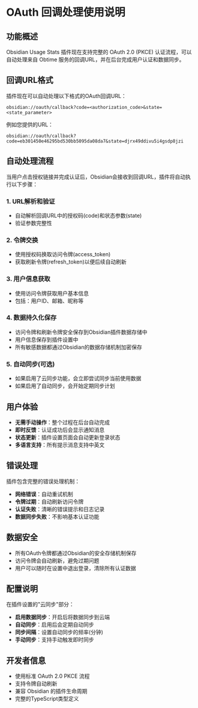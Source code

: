 # OAuth 回调处理使用说明

## 功能概述

Obsidian Usage Stats 插件现在支持完整的 OAuth 2.0 (PKCE) 认证流程，可以自动处理来自 Obtime 服务的回调URL，并在后台完成用户认证和数据同步。

## 回调URL格式

插件现在可以自动处理以下格式的OAuth回调URL：

```
obsidian://oauth/callback?code=<authorization_code>&state=<state_parameter>
```

例如您提供的URL：
```
obsidian://oauth/callback?code=eb301450e46295bd530bb5095da08da7&state=djrx49ddivu5i4gsdp8jzi
```

## 自动处理流程

当用户点击授权链接并完成认证后，Obsidian会接收到回调URL，插件将自动执行以下步骤：

### 1. URL解析和验证
- 自动解析回调URL中的授权码(code)和状态参数(state)
- 验证参数完整性

### 2. 令牌交换
- 使用授权码换取访问令牌(access_token)
- 获取刷新令牌(refresh_token)以便后续自动刷新

### 3. 用户信息获取
- 使用访问令牌获取用户基本信息
- 包括：用户ID、邮箱、昵称等

### 4. 数据持久化保存
- 访问令牌和刷新令牌安全保存到Obsidian插件数据存储中
- 用户信息保存到插件设置中
- 所有敏感数据都通过Obsidian的数据存储机制加密保存

### 5. 自动同步(可选)
- 如果启用了云同步功能，会立即尝试同步当前使用数据
- 如果启用了自动同步，会开始定期同步计划

## 用户体验

- **无需手动操作**：整个过程在后台自动完成
- **即时反馈**：认证成功后会显示通知消息
- **状态更新**：插件设置页面会自动更新登录状态
- **多语言支持**：所有提示消息支持中英文

## 错误处理

插件包含完整的错误处理机制：

- **网络错误**：自动重试机制
- **令牌过期**：自动刷新访问令牌
- **认证失败**：清晰的错误提示和日志记录
- **数据同步失败**：不影响基本认证功能

## 数据安全

- 所有OAuth令牌都通过Obsidian的安全存储机制保存
- 访问令牌会自动刷新，避免过期问题
- 用户可以随时在设置中退出登录，清除所有认证数据

## 配置说明

在插件设置的"云同步"部分：

- **启用数据同步**：开启后将数据同步到云端
- **自动同步**：启用后会定期自动同步
- **同步间隔**：设置自动同步的频率(分钟)
- **手动同步**：支持手动触发即时同步

## 开发者信息

- 使用标准 OAuth 2.0 PKCE 流程
- 支持令牌自动刷新
- 兼容 Obsidian 的插件生命周期
- 完整的TypeScript类型定义
